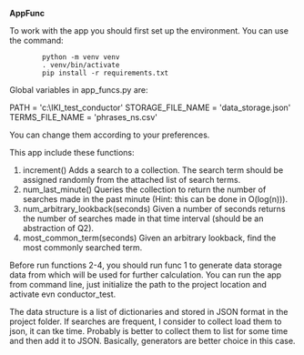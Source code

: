 **AppFunc**

To work with the app you should first set up the environment. You can use the command:

            python -m venv venv
            . venv/bin/activate
            pip install -r requirements.txt
                        
Global variables in app_funcs.py are:

PATH = 'c:\IKI\_test_conductor'
STORAGE_FILE_NAME = 'data_storage.json'
TERMS_FILE_NAME = 'phrases_ns.csv'

You can change them according to your preferences.
            
This app include these functions:
1.	increment()
Adds a search to a collection. The search term should be assigned randomly from the attached list of search terms.
2.	num_last_minute()
Queries the collection to return the number of searches made in the past minute (Hint: this can be done in O(log(n))).
3.	num_arbitrary_lookback(seconds)
Given a number of seconds returns the number of searches made in that time interval (should be an abstraction of Q2).
4.	most_common_term(seconds)
Given an arbitrary lookback, find the most commonly searched term.

Before run functions 2-4, you should run func 1 to generate data storage  data from which will be used for further calculation.
You can run the app from command line, just initialize the path to the project location and activate evn conductor_test. 

The data structure is a list of dictionaries and stored in JSON format in the project folder.
If searches are frequent, I consider to collect load them to json, it can tke time.
Probably is better to collect them to list for some time and then add it to JSON.
Basically, generators are better choice in this case.

